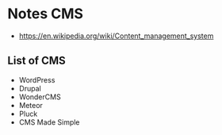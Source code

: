 # Notes CMS

- <https://en.wikipedia.org/wiki/Content_management_system>


## List of CMS
- WordPress
- Drupal
- WonderCMS
- Meteor
- Pluck
- CMS Made Simple









